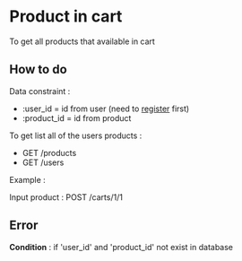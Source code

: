 # Product in cart

To get all products that available in cart

## How to do

Data constraint :
- :user_id = id from user (need to [register](register.md) first)
- :product_id = id from product 

To get list all of the users products :
- GET /products
- GET /users

Example :

Input product : POST /carts/1/1

## Error 

**Condition** : if 'user_id' and 'product_id' not exist in database


